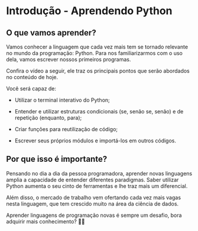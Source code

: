 # Introdução - Aprendendo Python

## O que vamos aprender?

Vamos conhecer a linguagem que cada vez mais tem se tornado relevante no mundo da programação: Python. Para nos familiarizarmos com o uso dela, vamos escrever nossos primeiros programas.

Confira o vídeo a seguir, ele traz os principais pontos que serão abordados no conteúdo de hoje.


Você será capaz de:
- Utilizar o terminal interativo do Python;

- Entender e utilizar estruturas condicionais (se, senão se, senão) e de repetição (enquanto, para);

- Criar funções para reutilização de código;

- Escrever seus próprios módulos e importá-los em outros códigos.

## Por que isso é importante?

Pensando no dia a dia da pessoa programadora, aprender novas linguagens amplia a capacidade de entender diferentes paradigmas. Saber utilizar Python aumenta o seu cinto de ferramentas e lhe traz mais um diferencial.

Além disso, o mercado de trabalho vem ofertando cada vez mais vagas nesta linguagem, que tem crescido muito na área da ciência de dados.

Aprender linguagens de programação novas é sempre um desafio, bora adquirir mais conhecimento? 💪🏻